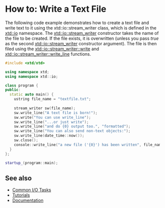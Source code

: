 # How to: Write a Text File

The following code example demonstrates how to create a text file and write text to it using the xtd::io::stream_writer class, which is defined in the [xtd::io](https://gammasoft71.github.io/xtd/reference_guides/latest/namespacextd_1_1io.html) namespace. The [xtd::io::stream_writer](https://gammasoft71.github.io/xtd/reference_guides/latest/classxtd_1_1io_1_1stream__writer.html) constructor takes the name of the file to be created. If the file exists, it is overwritten (unless you pass *true* as the second [xtd::io::stream_writer](https://gammasoft71.github.io/xtd/reference_guides/latest/classxtd_1_1io_1_1stream__writer.html) constructor argument).
The file is then filed using the [xtd::io::stream_writer::write](https://gammasoft71.github.io/xtd/reference_guides/latest/classxtd_1_1io_1_1text__writer.html#a8d13fc012efd84779130b80a0d6ddb1c) and [xtd::io::stream_writer::write_line](https://gammasoft71.github.io/xtd/reference_guides/latest/classxtd_1_1io_1_1text__writer.html#a4c3a56d538a98adb83dc4b9f32aeacd8) functions.
 
```cpp
#include <xtd/xtd>

using namespace xtd;
using namespace xtd::io;

class program {
public:
  static auto main() {
    ustring file_name = "textfile.txt";
    
    stream_writer sw(file_name);
    sw.write_line("A text file is born!");
    sw.write("You can use write_line");
    sw.write_line("...or just write");
    sw.write_line("and do {0} output too.", "formatted");
    sw.write_line("You can also send non-text objects:");
    sw.write_line(date_time::now());
    sw.close();
    console::write_line("a new file ('{0}') has been written", file_name);
  }
};

startup_(program::main);
```
 
## See also

* [Common I/O Tasks](/docs/documentation/Guides/xtd.core/Common%20I%3AO%20tasks)
* [Tutorials](/docs/documentation/Guides/Overview/Tutorials)
* [Documentation](/docs/documentation)
